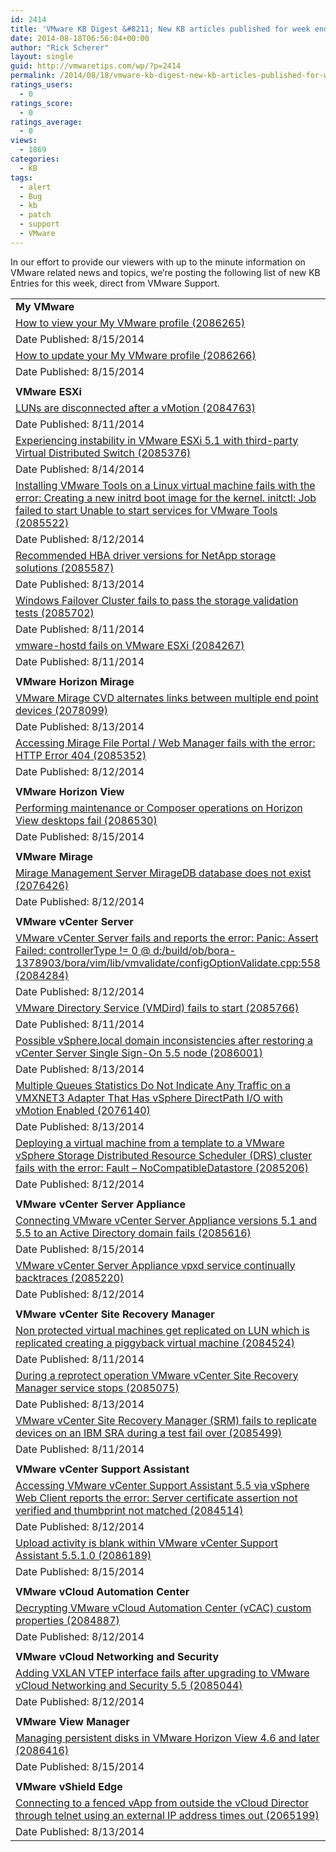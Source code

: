 ```yaml
---
id: 2414
title: 'VMware KB Digest &#8211; New KB articles published for week ending 8/16/14'
date: 2014-08-18T06:56:04+00:00
author: "Rick Scherer"
layout: single
guid: http://vmwaretips.com/wp/?p=2414
permalink: /2014/08/18/vmware-kb-digest-new-kb-articles-published-for-week-ending-81614/
ratings_users:
  - 0
ratings_score:
  - 0
ratings_average:
  - 0
views:
  - 1869
categories:
  - KB
tags:
  - alert
  - Bug
  - kb
  - patch
  - support
  - VMware
---
```

In our effort to provide our viewers with up to the minute information on VMware related news and topics, we&#8217;re posting the following list of new KB Entries for this week, direct from VMware Support.

<!--more-->

<table border="0" cellspacing="0" cellpadding="0">
  <tr>
    <td valign="top" width="727">
      <strong>My VMware</strong>
    </td>
  </tr>
  
  <tr>
    <td valign="top" width="727">
      <a href="http://vmw.re/1mc1ujv">How to view your My VMware profile (2086265)</a>
    </td>
  </tr>
  
  <tr>
    <td valign="top" width="727">
      Date Published: 8/15/2014
    </td>
  </tr>
  
  <tr>
    <td valign="top" width="727">
      <a href="http://vmw.re/XuMO9V">How to update your My VMware profile (2086266)</a>
    </td>
  </tr>
  
  <tr>
    <td valign="top" width="727">
      Date Published: 8/15/2014
    </td>
  </tr>
  
  <tr>
    <td valign="top" width="727">
    </td>
  </tr>
  
  <tr>
    <td valign="top" width="727">
      <strong>VMware ESXi</strong>
    </td>
  </tr>
  
  <tr>
    <td valign="top" width="727">
      <a href="http://vmw.re/1mc1v78">LUNs are disconnected after a vMotion (2084763)</a>
    </td>
  </tr>
  
  <tr>
    <td valign="top" width="727">
      Date Published: 8/11/2014
    </td>
  </tr>
  
  <tr>
    <td valign="top" width="727">
      <a href="http://vmw.re/XuMOq8">Experiencing instability in VMware ESXi 5.1 with third-party Virtual Distributed Switch (2085376)</a>
    </td>
  </tr>
  
  <tr>
    <td valign="top" width="727">
      Date Published: 8/14/2014
    </td>
  </tr>
  
  <tr>
    <td valign="top" width="727">
      <a href="http://vmw.re/XuMQhY">Installing VMware Tools on a Linux virtual machine fails with the error: Creating a new initrd boot image for the kernel. initctl: Job failed to start Unable to start services for VMware Tools (2085522)</a>
    </td>
  </tr>
  
  <tr>
    <td valign="top" width="727">
      Date Published: 8/12/2014
    </td>
  </tr>
  
  <tr>
    <td valign="top" width="727">
      <a href="http://vmw.re/1mc1ujA">Recommended HBA driver versions for NetApp storage solutions (2085587)</a>
    </td>
  </tr>
  
  <tr>
    <td valign="top" width="727">
      Date Published: 8/13/2014
    </td>
  </tr>
  
  <tr>
    <td valign="top" width="727">
      <a href="http://vmw.re/XuMQi1">Windows Failover Cluster fails to pass the storage validation tests (2085702)</a>
    </td>
  </tr>
  
  <tr>
    <td valign="top" width="727">
      Date Published: 8/11/2014
    </td>
  </tr>
  
  <tr>
    <td valign="top" width="727">
      <a href="http://vmw.re/1mc1v7b">vmware-hostd fails on VMware ESXi (2084267)</a>
    </td>
  </tr>
  
  <tr>
    <td valign="top" width="727">
      Date Published: 8/11/2014
    </td>
  </tr>
  
  <tr>
    <td valign="top" width="727">
    </td>
  </tr>
  
  <tr>
    <td valign="top" width="727">
      <strong>VMware Horizon Mirage</strong>
    </td>
  </tr>
  
  <tr>
    <td valign="top" width="727">
      <a href="http://vmw.re/1mc1v7c">VMware Mirage CVD alternates links between multiple end point devices (2078099)</a>
    </td>
  </tr>
  
  <tr>
    <td valign="top" width="727">
      Date Published: 8/13/2014
    </td>
  </tr>
  
  <tr>
    <td valign="top" width="727">
      <a href="http://vmw.re/XuMQyg">Accessing Mirage File Portal / Web Manager fails with the error: HTTP Error 404 (2085352)</a>
    </td>
  </tr>
  
  <tr>
    <td valign="top" width="727">
      Date Published: 8/12/2014
    </td>
  </tr>
  
  <tr>
    <td valign="top" width="727">
    </td>
  </tr>
  
  <tr>
    <td valign="top" width="727">
      <strong>VMware Horizon View</strong>
    </td>
  </tr>
  
  <tr>
    <td valign="top" width="727">
      <a href="http://vmw.re/1mc1ujF">Performing maintenance or Composer operations on Horizon View desktops fail (2086530)</a>
    </td>
  </tr>
  
  <tr>
    <td valign="top" width="727">
      Date Published: 8/15/2014
    </td>
  </tr>
  
  <tr>
    <td valign="top" width="727">
    </td>
  </tr>
  
  <tr>
    <td valign="top" width="727">
      <strong>VMware Mirage</strong>
    </td>
  </tr>
  
  <tr>
    <td valign="top" width="727">
      <a href="http://vmw.re/1mc1ujI">Mirage Management Server MirageDB database does not exist (2076426)</a>
    </td>
  </tr>
  
  <tr>
    <td valign="top" width="727">
      Date Published: 8/12/2014
    </td>
  </tr>
  
  <tr>
    <td valign="top" width="727">
    </td>
  </tr>
  
  <tr>
    <td valign="top" width="727">
      <strong>VMware vCenter Server</strong>
    </td>
  </tr>
  
  <tr>
    <td valign="top" width="727">
      <a href="http://vmw.re/1mc1ujJ">VMware vCenter Server fails and reports the error: Panic: Assert Failed: controllerType != 0 @ d:/build/ob/bora-1378903/bora/vim/lib/vmvalidate/configOptionValidate.cpp:558 (2084284)</a>
    </td>
  </tr>
  
  <tr>
    <td valign="top" width="727">
      Date Published: 8/12/2014
    </td>
  </tr>
  
  <tr>
    <td valign="top" width="727">
      <a href="http://vmw.re/1mc1xf6">VMware Directory Service (VMDird) fails to start (2085766)</a>
    </td>
  </tr>
  
  <tr>
    <td valign="top" width="727">
      Date Published: 8/11/2014
    </td>
  </tr>
  
  <tr>
    <td valign="top" width="727">
      <a href="http://vmw.re/1mc1xf7">Possible vSphere.local domain inconsistencies after restoring a vCenter Server Single Sign-On 5.5 node (2086001)</a>
    </td>
  </tr>
  
  <tr>
    <td valign="top" width="727">
      Date Published: 8/13/2014
    </td>
  </tr>
  
  <tr>
    <td valign="top" width="727">
      <a href="http://vmw.re/XuMQyr">Multiple Queues Statistics Do Not Indicate Any Traffic on a VMXNET3 Adapter That Has vSphere DirectPath I/O with vMotion Enabled (2076140)</a>
    </td>
  </tr>
  
  <tr>
    <td valign="top" width="727">
      Date Published: 8/13/2014
    </td>
  </tr>
  
  <tr>
    <td valign="top" width="727">
      <a href="http://vmw.re/1mc1xf8">Deploying a virtual machine from a template to a VMware vSphere Storage Distributed Resource Scheduler (DRS) cluster fails with the error: Fault – NoCompatibleDatastore (2085206)</a>
    </td>
  </tr>
  
  <tr>
    <td valign="top" width="727">
      Date Published: 8/12/2014
    </td>
  </tr>
  
  <tr>
    <td valign="top" width="727">
    </td>
  </tr>
  
  <tr>
    <td valign="top" width="727">
      <strong>VMware vCenter Server Appliance</strong>
    </td>
  </tr>
  
  <tr>
    <td valign="top" width="727">
      <a href="http://vmw.re/1mc1xfa">Connecting VMware vCenter Server Appliance versions 5.1 and 5.5 to an Active Directory domain fails (2085616)</a>
    </td>
  </tr>
  
  <tr>
    <td valign="top" width="727">
      Date Published: 8/15/2014
    </td>
  </tr>
  
  <tr>
    <td valign="top" width="727">
      <a href="http://vmw.re/XuMOGE">VMware vCenter Server Appliance vpxd service continually backtraces (2085220)</a>
    </td>
  </tr>
  
  <tr>
    <td valign="top" width="727">
      Date Published: 8/12/2014
    </td>
  </tr>
  
  <tr>
    <td valign="top" width="727">
    </td>
  </tr>
  
  <tr>
    <td valign="top" width="727">
      <strong>VMware vCenter Site Recovery Manager</strong>
    </td>
  </tr>
  
  <tr>
    <td valign="top" width="727">
      <a href="http://vmw.re/1mc1xfc">Non protected virtual machines get replicated on LUN which is replicated creating a piggyback virtual machine (2084524)</a>
    </td>
  </tr>
  
  <tr>
    <td valign="top" width="727">
      Date Published: 8/11/2014
    </td>
  </tr>
  
  <tr>
    <td valign="top" width="727">
      <a href="http://vmw.re/XuMQyu">During a reprotect operation VMware vCenter Site Recovery Manager service stops (2085075)</a>
    </td>
  </tr>
  
  <tr>
    <td valign="top" width="727">
      Date Published: 8/13/2014
    </td>
  </tr>
  
  <tr>
    <td valign="top" width="727">
      <a href="http://vmw.re/1mc1vnx">VMware vCenter Site Recovery Manager (SRM) fails to replicate devices on an IBM SRA during a test fail over (2085499)</a>
    </td>
  </tr>
  
  <tr>
    <td valign="top" width="727">
      Date Published: 8/11/2014
    </td>
  </tr>
  
  <tr>
    <td valign="top" width="727">
    </td>
  </tr>
  
  <tr>
    <td valign="top" width="727">
      <strong>VMware vCenter Support Assistant </strong>
    </td>
  </tr>
  
  <tr>
    <td valign="top" width="727">
      <a href="http://vmw.re/XuMOGF">Accessing VMware vCenter Support Assistant 5.5 via vSphere Web Client reports the error: Server certificate assertion not verified and thumbprint not matched (2084514)</a>
    </td>
  </tr>
  
  <tr>
    <td valign="top" width="727">
      Date Published: 8/12/2014
    </td>
  </tr>
  
  <tr>
    <td valign="top" width="727">
      <a href="http://vmw.re/1mc1xff">Upload activity is blank within VMware vCenter Support Assistant 5.5.1.0 (2086189)</a>
    </td>
  </tr>
  
  <tr>
    <td valign="top" width="727">
      Date Published: 8/15/2014
    </td>
  </tr>
  
  <tr>
    <td valign="top" width="727">
    </td>
  </tr>
  
  <tr>
    <td valign="top" width="727">
      <strong>VMware vCloud Automation Center</strong>
    </td>
  </tr>
  
  <tr>
    <td valign="top" width="727">
      <a href="http://vmw.re/XuMQOM">Decrypting VMware vCloud Automation Center (vCAC) custom properties (2084887)</a>
    </td>
  </tr>
  
  <tr>
    <td valign="top" width="727">
      Date Published: 8/12/2014
    </td>
  </tr>
  
  <tr>
    <td valign="top" width="727">
    </td>
  </tr>
  
  <tr>
    <td valign="top" width="727">
      <strong>VMware vCloud Networking and Security</strong>
    </td>
  </tr>
  
  <tr>
    <td valign="top" width="727">
      <a href="http://vmw.re/XuMOGJ">Adding VXLAN VTEP interface fails after upgrading to VMware vCloud Networking and Security 5.5 (2085044)</a>
    </td>
  </tr>
  
  <tr>
    <td valign="top" width="727">
      Date Published: 8/12/2014
    </td>
  </tr>
  
  <tr>
    <td valign="top" width="727">
    </td>
  </tr>
  
  <tr>
    <td valign="top" width="727">
      <strong>VMware View Manager</strong>
    </td>
  </tr>
  
  <tr>
    <td valign="top" width="727">
      <a href="http://vmw.re/XuMQON">Managing persistent disks in VMware Horizon View 4.6 and later (2086416)</a>
    </td>
  </tr>
  
  <tr>
    <td valign="top" width="727">
      Date Published: 8/15/2014
    </td>
  </tr>
  
  <tr>
    <td valign="top" width="727">
    </td>
  </tr>
  
  <tr>
    <td valign="top" width="727">
      <strong>VMware vShield Edge</strong>
    </td>
  </tr>
  
  <tr>
    <td valign="top" width="727">
      <a href="http://vmw.re/1mc1xfj">Connecting to a fenced vApp from outside the vCloud Director through telnet using an external IP address times out (2065199)</a>
    </td>
  </tr>
  
  <tr>
    <td valign="top" width="727">
      Date Published: 8/13/2014
    </td>
  </tr>
</table>

<div class="feedflare">
</div>